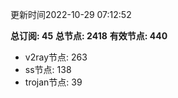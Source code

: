 更新时间2022-10-29 07:12:52

**总订阅: 45**
**总节点: 2418**
**有效节点: 440**
- v2ray节点: 263
- ss节点: 138
- trojan节点: 39
